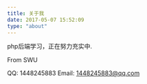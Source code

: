 ```yaml
---
title: 关于我
date: 2017-05-07 15:52:09
type: "about"
---
```



php后端学习，正在努力充实中.


From SWU

QQ: 1448245883
Email: 1448245883@qq.com


